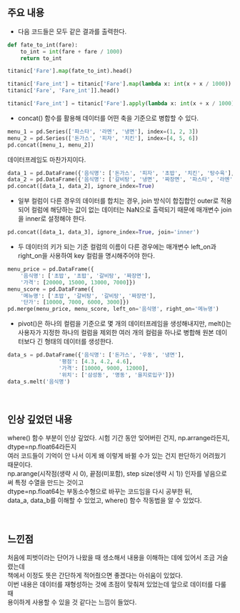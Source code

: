 ## **주요 내용**
- 다음 코드들은 모두 같은 결과를 출력한다.
```python
def fate_to_int(fare):
	to_int = int(fare + fare / 1000)
	return to_int

titanic['Fare'].map(fate_to_int).head()
```
```python
titanic['Fare_int'] = titanic['Fare'].map(lambda x: int(x + x / 1000))
titanic['Fare', 'Fare_int']].head()
```
```python
titanic['Fare_int'] = titanic['Fare'].apply(lambda x: int(x + x / 1000))
``` 

- concat() 함수를 활용해 데이터를 어떤 축을 기준으로 병합할 수 있다.
```python
menu_1 = pd.Series(['파스타', '라멘', '냉면'], index=(1, 2, 3])
menu_2 = pd.Series(['돈가스', '피자', '치킨'], index=[4, 5, 6])
pd.concat([menu_1, menu_2])
```
데이터프레임도 마찬가지이다.
```python
data_1 = pd.DataFrame({'음식명': ['돈가스', '피자', '초밥', '치킨', '탕수육'], '카테고리': ['일식', '양식', '일식', '양식', '중식']})
data_2 = pd.DataFrame({'음식명': ['갈비탕', '냉면', '짜장면', '파스타', '라멘'], '카테고리': ['한식', '한식', '중식', '양식', '일식']})
pd.concat([data_1, data_2], ignore_index=True)
```

- 일부 컬럼이 다른 경우의 데이터를 합치는 경우, join 방식이 합집합인 outer로 적용되어 컬럼에 해당하는 값이 없는 데이터는 NaN으로 출력되기 때문에 매개변수 join을 inner로 설정해야 한다.
```python
pd.concat([data_1, data_3], ignore_index=True, join='inner')
```

- 두 데이터의 키가 되는 기준 컬럼의 이름이 다른 경우에는 매개변수 left_on과 right_on을 사용하여 key 컬럼을 명시해주어야 한다.
```python
menu_price = pd.DataFrame({
	'음식명': ['초밥', '초밥', '갈비탕', '짜장면'],
	'가격': [20000, 15000, 13000, 7000]})
menu_score = pd.DataFrame({
	'메뉴명': ['초밥', '갈비탕', '갈비탕', '짜장면'],
	'단가': [10000, 7000, 6000, 3000]})
pd.merge(menu_price, menu_score, left_on='음식명', right_on='메뉴명')
```

- pivot()은 하나의 컬럼을 기준으로 몇 개의 데이터프레임을 생성해내지만, melt()는 사용자가 지정한 하나의 컬럼을 제외한 여러 개의 컬럼을 하나로 병합해 원본 데이터보다 긴 형태의 데이터를 생성한다.
```python
data_s = pd.DataFrame({'음식명': ['돈가스', '우동', '냉면'],
				'평점': [4.3, 4.2, 4.6],
				'가격': [10000, 9000, 12000],
				'위치': ['삼성동', '명동', '을지로입구']})
data_s.melt('음식명')
```

<br/>

## **인상 깊었던 내용**
where() 함수 부분이 인상 깊었다. 시험 기간 동안 잊어버린 건지, np.arrange라든지, dtype=np.float64라든지 <br/>
여러 코드들이 기억이 안 나서 이게 왜 이렇게 바뀔 수가 있는 건지 판단하기 어려웠기 때문이다. <br/>
np.arange(시작점(생략 시 0), 끝점(미포함), step size(생략 시 1)) 인자를 넣음으로써 특정 수열을 만드는 것이고 <br/>
dtype=np.float64는 부동소수형으로 바꾸는 코드임을 다시 공부한 뒤, <br/>
data_a, data_b를 이해할 수 있었고, where() 함수 작동법을 알 수 있었다.

<br/>

## **느낀점**
처음에 피벗이라는 단어가 나왔을 때 생소해서 내용을 이해하는 데에 있어서 조금 거슬렸는데 <br/>
책에서 이정도 뜻은 간단하게 적어줬으면 좋겠다는 아쉬움이 있었다. <br/>
이번 내용은 데이터를 재형성하는 것에 초점이 맞춰져 있었는데 앞으로 데이터를 다룰 때 <br/>
용이하게 사용할 수 있을 것 같다는 느낌이 들었다. <br/>

